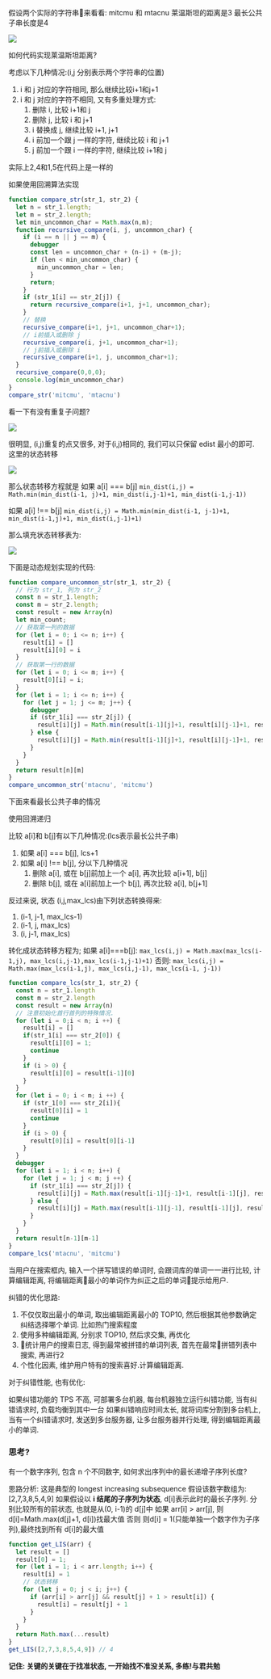 假设两个实际的字符串来看看: mitcmu 和 mtacnu
莱温斯坦的距离是3
最长公共子串长度是4

![](/img/edit_distance.jpg)

如何代码实现莱温斯坦距离?

考虑以下几种情况:(i,j 分别表示两个字符串的位置)
1. i 和 j 对应的字符相同, 那么继续比较i+1和j+1
2. i 和 j 对应的字符不相同, 又有多重处理方式:
   1. 删除 i, 比较 i+1和 j
   2. 删除 j, 比较 i 和 j+1
   3. i 替换成 j, 继续比较 i+1, j+1
   4. i 前加一个跟 j 一样的字符, 继续比较 i 和 j+1
   5. j 前加一个跟 i 一样的字符, 继续比较 i+1和 j

实际上2,4和1,5在代码上是一样的

如果使用回溯算法实现
```js
function compare_str(str_1, str_2) {
  let n = str_1.length;
  let m = str_2.length;
  let min_uncommon_char = Math.max(n,m);
  function recursive_compare(i, j, uncommon_char) {
    if (i == n || j == m) {
      debugger
      const len = uncommon_char + (n-i) + (m-j);
      if (len < min_uncommon_char) {
        min_uncommon_char = len;
      }
      return;
    }
    if (str_1[i] == str_2[j]) {
      return recursive_compare(i+1, j+1, uncommon_char);
    }
    // 替换
    recursive_compare(i+1, j+1, uncommon_char+1);
    // i前插入或删除 j
    recursive_compare(i, j+1, uncommon_char+1);
    // j前插入或删除 i
    recursive_compare(i+1, j, uncommon_char+1);
  }
  recursive_compare(0,0,0);
  console.log(min_uncommon_char)
}
compare_str('mitcmu', 'mtacnu')
```
看一下有没有重复子问题?

![](/img/repeat_question.jpeg)

很明显, (i,j)重复的点又很多, 对于(i,j)相同的, 我们可以只保留 edist 最小的即可.
这里的状态转移

![](/img/state_transfer.jpeg)

那么状态转移方程就是
如果 a[i] === b[j]
`min_dist(i,j) = Math.min(min_dist(i-1, j)+1, min_dist(i,j-1)+1, min_dist(i-1,j-1))`

如果 a[i] !== b[j]
`min_dist(i,j) = Math.min(min_dist(i-1, j-1)+1, min_dist(i-1,j)+1, min_dist(i,j-1)+1)`

那么填充状态转移表为:

![](/img/transfer_table.jpeg)

下面是动态规划实现的代码:
```js
function compare_uncommon_str(str_1, str_2) {
  // 行为 str_1, 列为 str_2
  const n = str_1.length;
  const m = str_2.length;
  const result = new Array(n)
  let min_count;
  // 获取第一列的数据
  for (let i = 0; i <= n; i++) {
    result[i] = []
    result[i][0] = i
  }
  // 获取第一行的数据
  for (let i = 0; i <= m; i++) {
    result[0][i] = i;
  }
  for (let i = 1; i <= n; i++) {
    for (let j = 1; j <= m; j++) {
      debugger
      if (str_1[i] === str_2[j]) {
        result[i][j] = Math.min(result[i-1][j]+1, result[i][j-1]+1, result[i-1][j-1])
      } else {
        result[i][j] = Math.min(result[i-1][j]+1, result[i][j-1]+1, result[i-1][j-1]+1)
      }
    }
  }
  return result[n][m]
}
compare_uncommon_str('mtacnu', 'mitcmu')
```
下面来看最长公共子串的情况

使用回溯递归

比较 a[i]和 b[j]有以下几种情况:(lcs表示最长公共子串)

1. 如果 a[i] === b[j], lcs+1
2. 如果 a[i] !== b[j], 分以下几种情况
   1. 删除 a[i], 或在 b[j]前加上一个 a[i], 再次比较 a[i+1], b[j]
   2. 删除 b[j], 或在 a[i]前加上一个 b[j], 再次比较 a[i], b[j+1]

反过来说, 状态 (i,j,max_lcs)由下列状态转换得来:

1. (i-1, j-1, max_lcs-1)
2. (i-1, j, max_lcs)
3. (i, j-1, max_lcs)

转化成状态转移方程为;
如果 a[i]===b[j]:
`max_lcs(i,j) = Math.max(max_lcs(i-1,j), max_lcs(i,j-1),max_lcs(i-1,j-1)+1)`
否则:
`max_lcs(i,j) = Math.max(max_lcs(i-1,j), max_lcs(i,j-1), max_lcs(i-1, j-1))`

```js
function compare_lcs(str_1, str_2) {
  const n = str_1.length
  const m = str_2.length
  const result = new Array(n)
  // 注意初始化首行首列的特殊情况.
  for (let i = 0;i < n; i ++) {
    result[i] = []
    if(str_1[i] === str_2[0]) {
      result[i][0] = 1;
      continue
    }
    if (i > 0) {
      result[i][0] = result[i-1][0]
    }
  }
  for (let i = 0; i < m; i ++) {
    if (str_1[0] === str_2[i]){
      result[0][i] = 1
      continue
    }
    if (i > 0) {
      result[0][i] = result[0][i-1]
    }
  }
  debugger
  for (let i = 1; i < n; i++) {
    for (let j = 1; j < m; j ++) {
      if (str_1[i] === str_2[j]) {
        result[i][j] = Math.max(result[i-1][j-1]+1, result[i-1][j], result[i][j-1])
      } else {
        result[i][j] = Math.max(result[i-1][j-1], result[i-1][j], result[i][j-1])
      }
    }
  }
  return result[n-1][m-1]
}
compare_lcs('mtacnu', 'mitcmu')
```

当用户在搜索框内, 输入一个拼写错误的单词时, 会跟词库的单词一一进行比较, 计算编辑距离, 将编辑距离最小的单词作为纠正之后的单词提示给用户.

纠错的优化思路:

1. 不仅仅取出最小的单词, 取出编辑距离最小的 TOP10, 然后根据其他参数确定纠结选择哪个单词. 比如热门搜索程度
2. 使用多种编辑距离, 分别求 TOP10, 然后求交集, 再优化
3. 统计用户的搜索日志, 得到最常被拼错的单词列表, 首先在最常拼错列表中搜索, 再进行2
4. 个性化因素, 维护用户特有的搜索喜好.计算编辑距离.

对于纠错性能, 也有优化:

如果纠错功能的 TPS 不高, 可部署多台机器, 每台机器独立运行纠错功能, 当有纠错请求时, 负载均衡到其中一台
如果纠错响应时间太长, 就将词库分割到多台机上, 当有一个纠错请求时, 发送到多台服务器, 让多台服务器并行处理, 得到编辑距离最小的单词.

### 思考?
有一个数字序列, 包含 n 个不同数字, 如何求出序列中的最长递增子序列长度?

思路分析:
这是典型的 longest increasing subsequence
假设该数字数组为: 
[2,7,3,8,5,4,9]
如果假设以 **i 结尾的子序列为状态**, d[i]表示此时的最长子序列.
分别比较所有的前状态, 也就是从(0, i-1)的 d[j]中
如果 arr[i] > arr[j], 则 d[i]=Math.max(d[j]+1, d[i])找最大值
否则 则d[i] = 1(只能单独一个数字作为子序列),最终找到所有 d[i]的最大值

```js
function get_LIS(arr) {
  let result = []
  result[0] = 1;
  for (let i = 1; i < arr.length; i++) {
    result[i] = 1
    // 状态转移
    for (let j = 0; j < i; j++) {
      if (arr[i] > arr[j] && result[j] + 1 > result[i]) {
        result[i] = result[j] + 1
      }
    }
  }
  return Math.max(...result)
}
get_LIS([2,7,3,8,5,4,9]) // 4
```

**记住: 关键的关键在于找准状态, 一开始找不准没关系, 多练!与君共勉**
